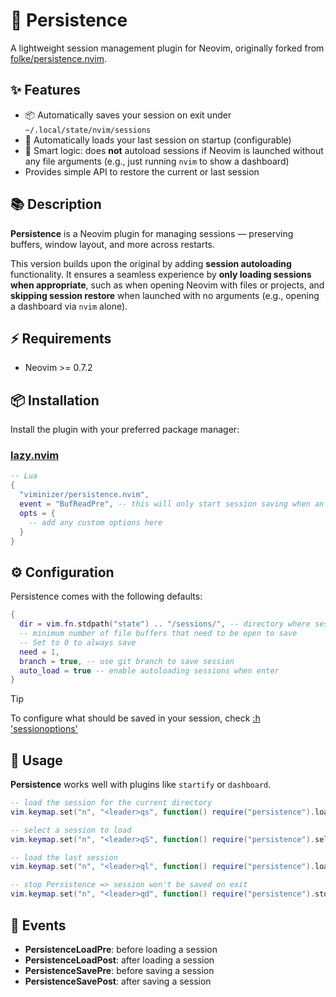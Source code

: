 # 💾 Persistence

A lightweight session management plugin for Neovim, originally forked from [folke/persistence.nvim](https://github.com/folke/persistence.nvim).

## ✨ Features

- 📦 Automatically saves your session on exit under `~/.local/state/nvim/sessions` 
- 🚀 Automatically loads your last session on startup (configurable)
- 🧠 Smart logic: does **not** autoload sessions if Neovim is launched without any file arguments (e.g., just running `nvim` to show a dashboard)
- Provides simple API to restore the current or last session

## 📚 Description

**Persistence** is a Neovim plugin for managing sessions — preserving buffers, window layout, and more across restarts.

This version builds upon the original by adding **session autoloading** functionality. It ensures a seamless experience by **only loading sessions when appropriate**, such as when opening Neovim with files or projects, and **skipping session restore** when launched with no arguments (e.g., opening a dashboard via `nvim` alone).


## ⚡️ Requirements

- Neovim >= 0.7.2

## 📦 Installation

Install the plugin with your preferred package manager:

### [lazy.nvim](https://github.com/folke/lazy.nvim)

```lua
-- Lua
{
  "viminizer/persistence.nvim",
  event = "BufReadPre", -- this will only start session saving when an actual file was opened
  opts = {
    -- add any custom options here
  }
}
```

## ⚙️ Configuration

Persistence comes with the following defaults:

```lua
{
  dir = vim.fn.stdpath("state") .. "/sessions/", -- directory where session files are saved
  -- minimum number of file buffers that need to be open to save
  -- Set to 0 to always save
  need = 1,
  branch = true, -- use git branch to save session
  auto_load = true -- enable autoloading sessions when enter
}
```

> [!TIP]
> To configure what should be saved in your session, check [:h 'sessionoptions'](https://neovim.io/doc/user/options.html#'sessionoptions')

## 🚀 Usage

**Persistence** works well with plugins like `startify` or `dashboard`.

```lua
-- load the session for the current directory
vim.keymap.set("n", "<leader>qs", function() require("persistence").load() end)

-- select a session to load
vim.keymap.set("n", "<leader>qS", function() require("persistence").select() end)

-- load the last session
vim.keymap.set("n", "<leader>ql", function() require("persistence").load({ last = true }) end)

-- stop Persistence => session won't be saved on exit
vim.keymap.set("n", "<leader>qd", function() require("persistence").stop() end)
```

## 📅 Events

- **PersistenceLoadPre**: before loading a session
- **PersistenceLoadPost**: after loading a session
- **PersistenceSavePre**: before saving a session
- **PersistenceSavePost**: after saving a session
